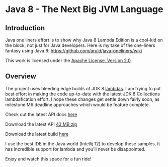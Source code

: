 Java 8 - The Next Big JVM Language
==================================

## Introduction

Java one liners effort is to show why Java 8 Lambda Edition is a cool-kid on the block, not just for Java developers.
Here is my take of the one-liners fantasy using Java 8: https://github.com/aruld/java-oneliners/wiki

This work is licensed under the [Apache License, Version 2.0](http://www.apache.org/licenses/LICENSE-2.0).

## Overview

The project uses bleeding edge builds of JDK 8 [lambdas](http://openjdk.java.net/projects/lambda/).
I am trying to put best effort in making the code up-to-date with the latest JDK 8 Collections lambdafication effort.
I hope these changes get settle down fairly soon, as milestone M6 deadline approaches which would be feature complete.

Check out the latest API docs [here](http://download.java.net/lambda/b73/docs/api/)

Download the latest API [43 MB zip](http://download.java.net/lambda/b73/lambda-8-b73-apidocs-14_jan_2013.zip)

Download the latest build [here](http://jdk8.java.net/lambda/)

I use the best IDE in the Java world (Intellij 12) to develop these samples. It has incredible support for lambda and you'll never be disappointed.

Enjoy and watch this space for a fun ride!